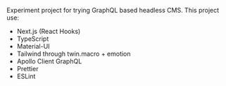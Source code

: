 Experiment project for trying GraphQL based headless CMS. This project use:
- Next.js (React Hooks)
- TypeScript
- Material-UI
- Tailwind through twin.macro + emotion
- Apollo Client GraphQL
- Prettier
- ESLint
